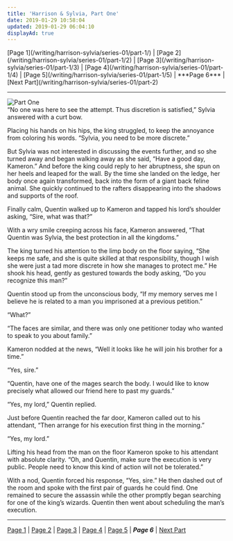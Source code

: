 ```yaml
---
title: 'Harrison & Sylvia, Part One'
date: 2019-01-29 10:58:04
updated: 2019-01-29 06:04:10
displayAd: true
---
```

<p class="center">[Page 1](/writing/harrison-sylvia/series-01/part-1/) | [Page 2](/writing/harrison-sylvia/series-01/part-1/2) | [Page 3](/writing/harrison-sylvia/series-01/part-1/3) | [Page 4](/writing/harrison-sylvia/series-01/part-1/4) | [Page 5](/writing/harrison-sylvia/series-01/part-1/5) | <span class="current-page">***Page 6***</span> | [Next Part](/writing/harrison-sylvia/series-01/part-2) </p><hr class="clear-both center-fade"/><div class="embedded-image-right"><img src="/writing/harrison-sylvia/series-01/part-1/hs101.jpg" alt="Part One" style="max-height: 275px;"/></div>“No one was here to see the attempt.  Thus discretion is satisfied,” Sylvia answered with a curt bow.

Placing his hands on his hips, the king struggled, to keep the annoyance from coloring his words.  “Sylvia, you need to be more discrete.”

But Sylvia was not interested in discussing the events further, and so she turned away and began walking away as she said, “Have a good day, Kameron.”  And before the king could reply to her abruptness, she spun on her heels and leaped for the wall.  By the time she landed on the ledge, her body once again transformed, back into the form of a giant back feline animal.  She quickly continued to the rafters disappearing into the shadows and supports of the roof.

Finally calm, Quentin walked up to Kameron and tapped his lord’s shoulder asking, “Sire, what was that?”

With a wry smile creeping across his face, Kameron answered, “That Quentin was Sylvia, the best protection in all the kingdoms.”

The king turned his attention to the limp body on the floor saying, “She keeps me safe, and she is quite skilled at that responsibility, though I wish she were just a tad more discrete in how she manages to protect me.”  He shook his head, gently as gestured towards the body asking, “Do you recognize this man?”

Quentin stood up from the unconscious body, “If my memory serves me I believe he is related to a man you imprisoned at a previous petition.”

“What?”

“The faces are similar, and there was only one petitioner today who wanted to speak to you about family.”

Kameron nodded at the news, “Well it looks like he will join his brother for a time.”

“Yes, sire.”

“Quentin, have one of the mages search the body.  I would like to know precisely what allowed our friend here to past my guards.”

“Yes, my lord,” Quentin replied.

Just before Quentin reached the far door, Kameron called out to his attendant, “Then arrange for his execution first thing in the morning.”

“Yes, my lord.”

Lifting his head from the man on the floor Kameron spoke to his attendant with absolute clarity. “Oh, and Quentin, make sure the execution is very public.  People need to know this kind of action will not be tolerated.”

With a nod, Quentin forced his response, “Yes, sire.”  He then dashed out of the room and spoke with the first pair of guards he could find.  One remained to secure the assassin while the other promptly began searching for one of the king’s wizards.  Quentin then went about scheduling the man’s execution.<hr class="clear-both center-fade"/><p class="center">[Page 1](/writing/harrison-sylvia/series-01/part-1/) | [Page 2](/writing/harrison-sylvia/series-01/part-1/2) | [Page 3](/writing/harrison-sylvia/series-01/part-1/3) | [Page 4](/writing/harrison-sylvia/series-01/part-1/4) | [Page 5](/writing/harrison-sylvia/series-01/part-1/5) | <span class="current-page">***Page 6***</span> | [Next Part](/writing/harrison-sylvia/series-01/part-2) </p>